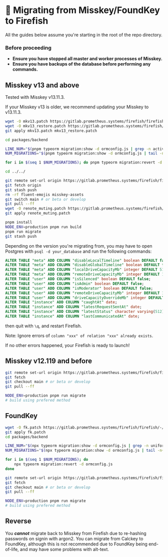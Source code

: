 # 🚚 Migrating from Misskey/FoundKey to Firefish

All the guides below assume you're starting in the root of the repo directory.

### Before proceeding

- **Ensure you have stopped all master and worker processes of Misskey.**
- **Ensure you have backups of the database before performing any commands.**

## Misskey v13 and above

Tested with Misskey v13.11.3.

If your Misskey v13 is older, we recommend updating your Misskey to v13.11.3.

```sh
wget -O mkv13.patch https://gitlab.prometheus.systems/firefish/firefish/-/raw/develop/docs/mkv13.patch
wget -O mkv13_restore.patch https://gitlab.prometheus.systems/firefish/firefish/-/raw/develop/docs/mkv13_restore.patch
git apply mkv13.patch mkv13_restore.patch

cd packages/backend

LINE_NUM="$(pnpm typeorm migration:show -d ormconfig.js | grep -n activeEmailValidation1657346559800 | cut -d ':' -f 1)"
NUM_MIGRATIONS="$(pnpm typeorm migration:show -d ormconfig.js | tail -n+"$LINE_NUM" | grep '\[X\]' | wc -l)"

for i in $(seq 1 $NUM_MIGRATIONS); do pnpm typeorm migration:revert -d ormconfig.js; done

cd ../../

git remote set-url origin https://gitlab.prometheus.systems/firefish/firefish.git
git fetch origin
git stash push
rm -rf fluent-emojis misskey-assets
git switch main # or beta or develop
git pull --ff
wget -O renote_muting.patch https://gitlab.prometheus.systems/firefish/firefish/-/raw/develop/docs/renote_muting.patch
git apply renote_muting.patch

pnpm install
NODE_ENV=production pnpm run build
pnpm run migrate
git stash push
```

Depending on the version you're migrating from, you may have to open Postgres with `psql -d your_database` and run the following commands:

```sql
ALTER TABLE "meta" ADD COLUMN "disableLocalTimeline" boolean DEFAULT false;
ALTER TABLE "meta" ADD COLUMN "disableGlobalTimeline" boolean DEFAULT false;
ALTER TABLE "meta" ADD COLUMN "localDriveCapacityMb" integer DEFAULT 512;
ALTER TABLE "meta" ADD COLUMN "remoteDriveCapacityMb" integer DEFAULT 128;
ALTER TABLE "user" ADD COLUMN "isSilenced" boolean DEFAULT false;
ALTER TABLE "user" ADD COLUMN "isAdmin" boolean DEFAULT false;
ALTER TABLE "user" ADD COLUMN "isModerator" boolean DEFAULT false;
ALTER TABLE "user" ADD COLUMN "remoteDriveCapacityMb" integer DEFAULT 128;
ALTER TABLE "user" ADD COLUMN "driveCapacityOverrideMb" integer DEFAULT 128;
ALTER TABLE "instance" ADD COLUMN "caughtAt" date;
ALTER TABLE "instance" ADD COLUMN "latestRequestSentAt" date;
ALTER TABLE "instance" ADD COLUMN "latestStatus" character varying(512);
ALTER TABLE "instance" ADD COLUMN "lastCommunicatedAt" date;
```

then quit with `\q`, and restart Firefish.

Note: Ignore errors of `column "xxx" of relation "xxx" already exists`.

If no other errors happened, your Firefish is ready to launch!

## Misskey v12.119 and before

```sh
git remote set-url origin https://gitlab.prometheus.systems/firefish/firefish.git
git fetch
git checkout main # or beta or develop
git pull --ff

NODE_ENV=production pnpm run migrate
# build using prefered method
```

## FoundKey

```sh
wget -O fk.patch https://gitlab.prometheus.systems/firefish/firefish/-/raw/develop/docs/fk.patch
git apply fk.patch
cd packages/backend

LINE_NUM="$(npx typeorm migration:show -d ormconfig.js | grep -n uniformThemecolor1652859567549 | cut -d ':' -f 1)"
NUM_MIGRATIONS="$(npx typeorm migration:show -d ormconfig.js | tail -n+"$LINE_NUM" | grep '\[X\]' | wc -l)"

for i in $(seq 1 $NUM_MIGRATIONS); do
    npx typeorm migration:revert -d ormconfig.js
done

git remote set-url origin https://gitlab.prometheus.systems/firefish/firefish.git
git fetch
git checkout main # or beta or develop
git pull --ff

NODE_ENV=production pnpm run migrate
# build using prefered method
```

## Reverse

You ***cannot*** migrate back to Misskey from Firefish due to re-hashing passwords on signin with argon2. You can migrate from Calckey to FoundKey, although this is not recommended due to FoundKey being end-of-life, and may have some problems with alt-text.
